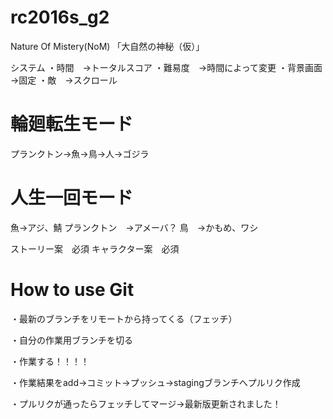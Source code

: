 # rc2016s_g2

Nature Of Mistery(NoM) 「大自然の神秘（仮）」

システム
・時間　→トータルスコア
・難易度　→時間によって変更
・背景画面　→固定
・敵　→スクロール

# 輪廻転生モード

プランクトン→魚→鳥→人→ゴジラ

# 人生一回モード
魚→アジ、鯖
プランクトン　→アメーバ？
鳥　→かもめ、ワシ


ストーリー案　必須
キャラクター案　必須

# How to use Git
・最新のブランチをリモートから持ってくる（フェッチ）

・自分の作業用ブランチを切る

・作業する！！！！

・作業結果をadd→コミット→プッシュ→stagingブランチへプルリク作成

・プルリクが通ったらフェッチしてマージ→最新版更新されました！
